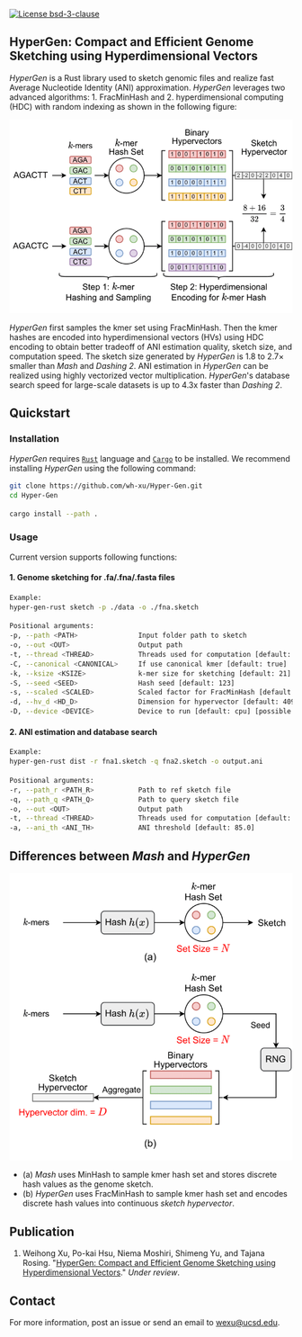[![License bsd-3-clause](https://badgen.net/badge/license/MIT/red)](https://github.com/wh-xu/Hyper-Gen/blob/main/LICENSE)

## HyperGen: Compact and Efficient Genome Sketching using Hyperdimensional Vectors

_HyperGen_ is a Rust library used to sketch genomic files and realize fast Average Nucleotide Identity (ANI) approximation. _HyperGen_ leverages two advanced algorithms: 1. FracMinHash and 2. hyperdimensional computing (HDC) with random indexing as shown in the following figure:
<p align="center">
    <img src="./img/hd_set_intersec.png" width="600">
</p>

_HyperGen_ first samples the kmer set using FracMinHash. Then the kmer hashes are encoded into hyperdimensional vectors (HVs) using HDC encoding to obtain better tradeoff of ANI estimation quality, sketch size, and computation speed. The sketch size generated by _HyperGen_ is 1.8 to 2.7× smaller than _Mash_ and _Dashing 2_. ANI estimation in _HyperGen_ can be realized using highly vectorized vector multiplication. _HyperGen_'s database search speed for large-scale datasets is up to 4.3x faster than _Dashing 2_.

## Quickstart

### Installation

_HyperGen_ requires [`Rust`](https://www.rust-lang.org/tools/install) language and [`Cargo`](https://doc.rust-lang.org/cargo/) to be installed. 
We recommend installing _HyperGen_ using the following command:
```sh
git clone https://github.com/wh-xu/Hyper-Gen.git
cd Hyper-Gen

cargo install --path .
```

### Usage
Current version supports following functions:

#### 1. Genome sketching for .fa/.fna/.fasta files
```sh
Example:
hyper-gen-rust sketch -p ./data -o ./fna.sketch

Positional arguments:
-p, --path <PATH>               Input folder path to sketch
-o, --out <OUT>                 Output path 
-t, --thread <THREAD>           Threads used for computation [default: 16]
-C, --canonical <CANONICAL>     If use canonical kmer [default: true]
-k, --ksize <KSIZE>             k-mer size for sketching [default: 21]
-S, --seed <SEED>               Hash seed [default: 123]
-s, --scaled <SCALED>           Scaled factor for FracMinHash [default: 1500]
-d, --hv_d <HD_D>               Dimension for hypervector [default: 4096]
-D, --device <DEVICE>           Device to run [default: cpu] [possible values: cpu, gpu]
```


#### 2. ANI estimation and database search
```sh
Example:
hyper-gen-rust dist -r fna1.sketch -q fna2.sketch -o output.ani

Positional arguments:
-r, --path_r <PATH_R>           Path to ref sketch file
-q, --path_q <PATH_Q>           Path to query sketch file
-o, --out <OUT>                 Output path 
-t, --thread <THREAD>           Threads used for computation [default: 16]
-a, --ani_th <ANI_TH>           ANI threshold [default: 85.0]
```


## Differences between _Mash_ and _HyperGen_

<p align="center">
    <img src="./img/alg_comparison.png" width="600">
</p>

- (a) _Mash_ uses MinHash to sample kmer hash set and stores discrete hash values as the genome sketch.
- (b) _HyperGen_ uses FracMinHash to sample kmer hash set and encodes discrete hash values into continuous _sketch hypervector_.


## Publication
1. Weihong Xu, Po-kai Hsu, Niema Moshiri, Shimeng Yu, and Tajana Rosing. "[HyperGen: Compact and Efficient Genome Sketching using Hyperdimensional Vectors](https://www.biorxiv.org/content/10.1101/2024.03.05.583605)." _Under review_.


## Contact
For more information, post an issue or send an email to <wexu@ucsd.edu>.

